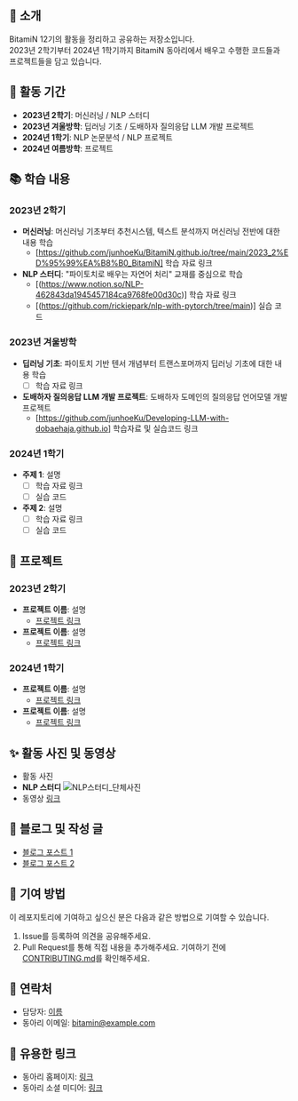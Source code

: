 ## 📌 소개
BitamiN 12기의 활동을 정리하고 공유하는 저장소입니다. \
2023년 2학기부터 2024년 1학기까지 BitamiN 동아리에서 배우고 수행한 코드들과 프로젝트들을 담고 있습니다.

## 📅 활동 기간
- **2023년 2학기**: 머신러닝 / NLP 스터디
- **2023년 겨울방학**: 딥러닝 기초 / 도배하자 질의응답 LLM 개발 프로젝트
- **2024년 1학기**: NLP 논문분석 / NLP 프로젝트
- **2024년 여름방학**: 프로젝트

## 📚 학습 내용
### 2023년 2학기
- **머신러닝**: 머신러닝 기초부터 추천시스템, 텍스트 분석까지 머신러닝 전반에 대한 내용 학습
  - [https://github.com/junhoeKu/BitamiN.github.io/tree/main/2023_2%ED%95%99%EA%B8%B0_BitamiN] 학습 자료 링크
- **NLP 스터디**: "파이토치로 배우는 자연어 처리" 교재를 중심으로 학습
  - [(https://www.notion.so/NLP-462843da1945457184ca9768fe00d30c)] 학습 자료 링크
  - [(https://github.com/rickiepark/nlp-with-pytorch/tree/main)] 실습 코드

### 2023년 겨울방학
- **딥러닝 기초**: 파이토치 기반 텐서 개념부터 트랜스포머까지 딥러닝 기초에 대한 내용 학습
  - [ ] 학습 자료 링크
- **도배하자 질의응답 LLM 개발 프로젝트**: 도배하자 도메인의 질의응답 언어모델 개발 프로젝트
  - [https://github.com/junhoeKu/Developing-LLM-with-dobaehaja.github.io] 학습자료 및 실습코드 링크

### 2024년 1학기
- **주제 1**: 설명
  - [ ] 학습 자료 링크
  - [ ] 실습 코드
- **주제 2**: 설명
  - [ ] 학습 자료 링크
  - [ ] 실습 코드

## 🚀 프로젝트
### 2023년 2학기
- **프로젝트 이름**: 설명
  - [프로젝트 링크](#)
- **프로젝트 이름**: 설명
  - [프로젝트 링크](#)

### 2024년 1학기
- **프로젝트 이름**: 설명
  - [프로젝트 링크](#)
- **프로젝트 이름**: 설명
  - [프로젝트 링크](#)

## ✨ 활동 사진 및 동영상
- 활동 사진
- **NLP 스터디**
![NLP스터디_단체사진](https://github.com/junhoeKu/BitamiN.github.io/assets/144355794/f1eb771e-d7bf-4013-8bbf-740fec0c277e)
- 동영상 [링크](#)

## 📝 블로그 및 작성 글
- [블로그 포스트 1](#)
- [블로그 포스트 2](#)

## 🤝 기여 방법
이 레포지토리에 기여하고 싶으신 분은 다음과 같은 방법으로 기여할 수 있습니다.
1. Issue를 등록하여 의견을 공유해주세요.
2. Pull Request를 통해 직접 내용을 추가해주세요. 기여하기 전에 [CONTRIBUTING.md](CONTRIBUTING.md)를 확인해주세요.

## 📩 연락처
- 담당자: [이름](메일주소)
- 동아리 이메일: bitamin@example.com

## 🔗 유용한 링크
- 동아리 홈페이지: [링크](#)
- 동아리 소셜 미디어: [링크](#)
